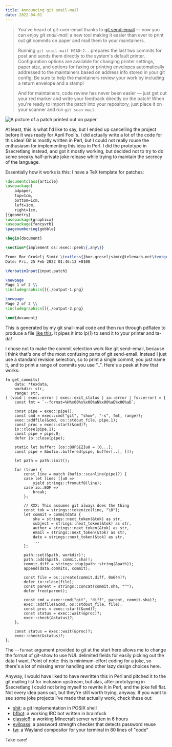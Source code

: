 ```yaml
---
title: Announcing git snail-mail
date: 2022-04-01
---
```


> You've heard of git-over-email thanks to [git send-email][0] &mdash; now you
> can enjoy *git snail-mail*: a new tool making it easier than ever to print out
> git commits on paper and mail them to your maintainers.
>
> Running `git snail-mail HEAD~2..` prepares the last two commits for post and
> sends them directly to the system's default printer. Configuration options are
> available for changing printer settings, paper size, and options for faxing or
> printing envelopes automatically addressed to the maintainers based on address
> info stored in your git config. Be sure to help the maintainers review your
> work by including a return envelope and a stamp!
>
> And for maintainers, code review has never been easier &mdash; just get out
> your red marker and write your feedback directly on the patch! When you're
> ready to import the patch into your repository, just place it on your scanner
> and run `git scan-mail`.

[0]: https://git-send-email.io

![A picture of a patch printed out on paper](https://l.sr.ht/w9hP.jpg)

At least, this is what I'd like to say, but I ended up cancelling the project
before it was ready for April Fool's. I did actually write a lot of the code for
this idea! Git is mostly written in Perl, but I could not really rouse the
enthusiasm for implementing this idea in Perl. I did the prototype in
$secretlang instead, and got it mostly working, but decided not to try to do
some sneaky half-private joke release while trying to maintain the secrecy of
the language.

Essentially how it works is this: I have a TeX template for patches:

```tex
\documentclass{article}
\usepackage[
	a4paper,
	top=1cm,
	bottom=1cm,
	left=1cm,
	right=1cm,
]{geometry}
\usepackage{graphicx}
\usepackage{fancyvrb}
\pagenumbering{gobble}

\begin{document}

\section*{implement os::exec::peek\{,any\}}

From: Bor Grošelj Simić \textless{}bor.groseljsimic@telemach.net\textgreater{} \\
Date: Fri, 25 Feb 2022 01:46:13 +0100

\VerbatimInput{input.patch}

\newpage
Page 1 of 2 \\
\includegraphics[]{./output-1.png}

\newpage
Page 2 of 2 \\
\includegraphics[]{./output-2.png}

\end{document}
```

This is generated by my git snail-mail code and then run through pdflatex to
produce a file [like this][1]. It pipes it into lp(1) to send it to your printer
and ta-da!

[1]: https://l.sr.ht/2VXT.pdf

I chose not to make the commit selection work like git send-email, because I
think that's one of the most confusing parts of git send-email. Instead I just
use a standard revision selection, so to print a single commit, you just name
it, and to print a range of commits you use "..". Here's a peek at how that
works:

```hare
fn get_commits(
	data: *texdata,
	workdir: str,
	range: str,
) (void | exec::error | exec::exit_status | io::error | fs::error) = {
	const fmt = `--format=%H%x00%s%x00%aN%x00%aE%x00%aD`;

	const pipe = exec::pipe();
	const cmd = exec::cmd("git", "show", "-s", fmt, range)?;
	exec::addfile(&cmd, os::stdout_file, pipe.1);
	const proc = exec::start(&cmd)?;
	io::close(pipe.1);
	const pipe = pipe.0;
	defer io::close(pipe);

	static let buffer: [os::BUFSIZ]u8 = [0...];
	const pipe = &bufio::buffered(pipe, buffer[..], []);

	let path = path::init();

	for (true) {
		const line = match (bufio::scanline(pipe)?) {
		case let line: []u8 =>
			yield strings::fromutf8(line);
		case io::EOF =>
			break;
		};

		// XXX: This assumes git always does the thing
		const tok = strings::tokenize(line, "\0");
		let commit = commitdata {
			sha = strings::next_token(&tok) as str,
			subject = strings::next_token(&tok) as str,
			author = strings::next_token(&tok) as str,
			email = strings::next_token(&tok) as str,
			date = strings::next_token(&tok) as str,
			...
		};

		path::set(&path, workdir)!;
		path::add(&path, commit.sha)!;
		commit.diff = strings::dup(path::string(&path));
		append(data.commits, commit);

		const file = os::create(commit.diff, 0o644)?;
		defer io::close(file);
		const parent = strings::concat(commit.sha, "^");
		defer free(parent);

		const cmd = exec::cmd("git", "diff", parent, commit.sha)?;
		exec::addfile(&cmd, os::stdout_file, file);
		const proc = exec::start(&cmd)?;
		const status = exec::wait(&proc)?;
		exec::check(&status)?;
	};

	const status = exec::wait(&proc)?;
	exec::check(&status)?;
};
```

The `--format` argument provided to git at the start here allows me to change
the format of git-show to use NUL delimited fields for easily picking out the
data I want. Point of note: this is minimum-effort coding for a joke, so there's
a lot of missing error handling and other lazy design choices here.

Anyway, I would have liked to have rewritten this in Perl and pitched it to the
git mailing list for inclusion upstream, but alas, after prototyping in
$secretlang I could not bring myself to rewrite it in Perl, and the joke fell
flat. Not every idea pans out, but they're still worth trying, anyway. If you
want to see some joke projects I've made that actually work, check these out:

- [shit](https://git.sr.ht/~sircmpwn/shit): a git implementation in POSIX shell
- [bfbot](https://git.sr.ht/~sircmpwn/bfbot): a working IRC bot written in brainfuck
- [classic6](https://git.sr.ht/~sircmpwn/classic6): a working Minecraft server written in 6 hours
- [evilpass](https://git.sr.ht/~sircmpwn/evilpass): a password strength checker that detects password reuse
- [tw](https://git.sr.ht/~sircmpwn/tw): a Wayland compositor for your terminal in 80 lines of "code"

Take care!
